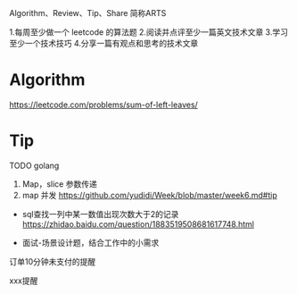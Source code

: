 Algorithm、Review、Tip、Share 简称ARTS

1.每周至少做一个 leetcode 的算法题 2.阅读并点评至少一篇英文技术文章 3.学习至少一个技术技巧 4.分享一篇有观点和思考的技术文章

# Algorithm

https://leetcode.com/problems/sum-of-left-leaves/

# Tip 

TODO golang
1. Map，slice 参数传递
2. map 并发 https://github.com/yudidi/Week/blob/master/week6.md#tip

* sql查找一列中某一数值出现次数大于2的记录
https://zhidao.baidu.com/question/1883519508681617748.html


* 面试-场景设计题，结合工作中的小需求

订单10分钟未支付的提醒

xxx提醒


